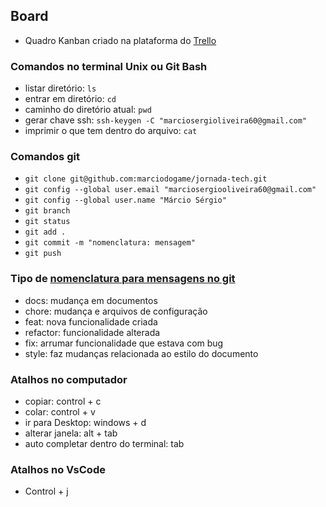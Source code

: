 ## Board  
- Quadro Kanban criado na plataforma do [Trello](https://trello.com/b/aA1KJayc/jornada-tech-lugares-para-pcd)  


### Comandos no terminal Unix ou Git Bash
- listar diretório: `ls`  
- entrar em diretório: `cd`  
- caminho do diretório atual: `pwd`  
- gerar chave ssh: `ssh-keygen -C "marciosergioliveira60@gmail.com"`  
- imprimir o que tem dentro do arquivo: `cat`  

### Comandos git
- `git clone git@github.com:marciodogame/jornada-tech.git`  
- `git config --global user.email "marciosergiooliveira60@gmail.com"`  
- `git config --global user.name "Márcio Sérgio"`  
- `git branch`  
- `git status`  
- `git add .`  
- `git commit -m "nomenclatura: mensagem"`  
- `git push`  

### Tipo de [nomenclatura para mensagens no git](https://www.conventionalcommits.org)
- docs: mudança em documentos
- chore: mudança e arquivos de configuração
- feat: nova funcionalidade criada
- refactor: funcionalidade alterada
- fix: arrumar funcionalidade que estava com bug
- style: faz mudanças relacionada ao estilo do documento

### Atalhos no computador
- copiar: control + c   
- colar: control + v  
- ir para Desktop: windows + d
- alterar janela: alt + tab
- auto completar dentro do terminal: tab  

### Atalhos no VsCode
- Control + j  
